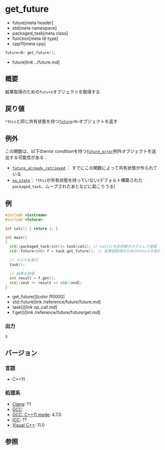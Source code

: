 # get_future
* future[meta header]
* std[meta namespace]
* packaged_task[meta class]
* function[meta id-type]
* cpp11[meta cpp]

```cpp
future<R> get_future();
```
* future[link ../future.md]

## 概要
結果取得のための`future`オブジェクトを取得する


## 戻り値
`*this`と同じ共有状態を持つ[`future`](../future.md)`<R>`オブジェクトを返す


## 例外
この関数は、以下のerror conditionを持つ[`future_error`](../future_error.md)例外オブジェクトを送出する可能性がある：

- [`future_already_retrieved`](../future_errc.md) ： すでにこの関数によって共有状態が作られている
- [`no_state`](../future_errc.md)： `*this`が共有状態を持っていない(デフォルト構築された`packaged_task`、ムーブされたあとなどに起こりうる)


## 例
```cpp example
#include <iostream>
#include <future>

int calc() { return 3; }

int main()
{
  std::packaged_task<int()> task(calc); // calc()を非同期タスクとして登録
  std::future<int> f = task.get_future(); // 結果値取得のためのfutureを取得

  // タスクを実行
  task();

  // 結果を取得
  int result = f.get();
  std::cout << result << std::endl;
}
```
* get_future()[color ff0000]
* std::future[link /reference/future/future.md]
* task()[link op_call.md]
* f.get()[link /reference/future/future/get.md]

### 出力
```
3
```

## バージョン
### 言語
- C++11

### 処理系
- [Clang](/implementation.md#clang): ??
- [GCC](/implementation.md#gcc): 
- [GCC, C++11 mode](/implementation.md#gcc): 4.7.0
- [ICC](/implementation.md#icc): ??
- [Visual C++](/implementation.md#visual_cpp): 11.0


## 参照


